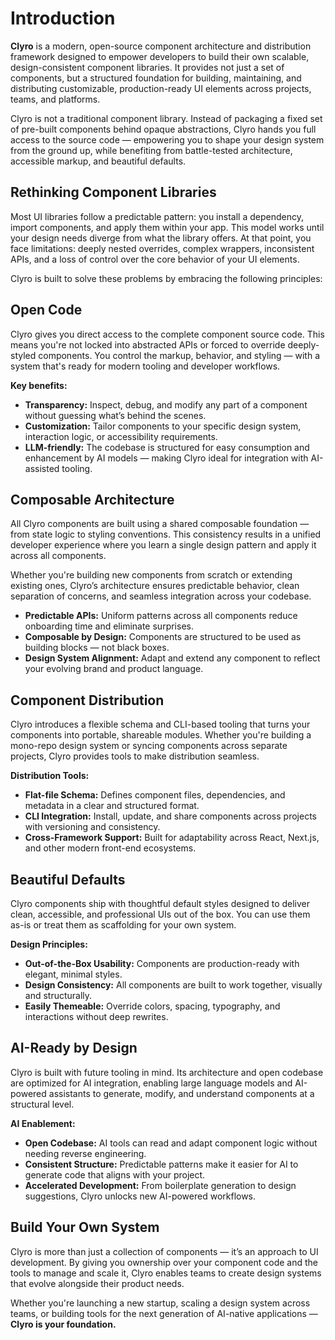 # Introduction

**Clyro** is a modern, open-source component architecture and distribution framework designed to empower developers to build their own scalable, design-consistent component libraries. It provides not just a set of components, but a structured foundation for building, maintaining, and distributing customizable, production-ready UI elements across projects, teams, and platforms.

Clyro is not a traditional component library. Instead of packaging a fixed set of pre-built components behind opaque abstractions, Clyro hands you full access to the source code — empowering you to shape your design system from the ground up, while benefiting from battle-tested architecture, accessible markup, and beautiful defaults.

## Rethinking Component Libraries

Most UI libraries follow a predictable pattern: you install a dependency, import components, and apply them within your app. This model works until your design needs diverge from what the library offers. At that point, you face limitations: deeply nested overrides, complex wrappers, inconsistent APIs, and a loss of control over the core behavior of your UI elements.

Clyro is built to solve these problems by embracing the following principles:

## Open Code

Clyro gives you direct access to the complete component source code. This means you're not locked into abstracted APIs or forced to override deeply-styled components. You control the markup, behavior, and styling — with a system that's ready for modern tooling and developer workflows.

**Key benefits:**

- **Transparency:** Inspect, debug, and modify any part of a component without guessing what’s behind the scenes.
- **Customization:** Tailor components to your specific design system, interaction logic, or accessibility requirements.
- **LLM-friendly:** The codebase is structured for easy consumption and enhancement by AI models — making Clyro ideal for integration with AI-assisted tooling.

## Composable Architecture

All Clyro components are built using a shared composable foundation — from state logic to styling conventions. This consistency results in a unified developer experience where you learn a single design pattern and apply it across all components.

Whether you're building new components from scratch or extending existing ones, Clyro’s architecture ensures predictable behavior, clean separation of concerns, and seamless integration across your codebase.

- **Predictable APIs:** Uniform patterns across all components reduce onboarding time and eliminate surprises.
- **Composable by Design:** Components are structured to be used as building blocks — not black boxes.
- **Design System Alignment:** Adapt and extend any component to reflect your evolving brand and product language.

## Component Distribution

Clyro introduces a flexible schema and CLI-based tooling that turns your components into portable, shareable modules. Whether you're building a mono-repo design system or syncing components across separate projects, Clyro provides tools to make distribution seamless.

**Distribution Tools:**

- **Flat-file Schema:** Defines component files, dependencies, and metadata in a clear and structured format.
- **CLI Integration:** Install, update, and share components across projects with versioning and consistency.
- **Cross-Framework Support:** Built for adaptability across React, Next.js, and other modern front-end ecosystems.

## Beautiful Defaults

Clyro components ship with thoughtful default styles designed to deliver clean, accessible, and professional UIs out of the box. You can use them as-is or treat them as scaffolding for your own system.

**Design Principles:**

- **Out-of-the-Box Usability:** Components are production-ready with elegant, minimal styles.
- **Design Consistency:** All components are built to work together, visually and structurally.
- **Easily Themeable:** Override colors, spacing, typography, and interactions without deep rewrites.

## AI-Ready by Design

Clyro is built with future tooling in mind. Its architecture and open codebase are optimized for AI integration, enabling large language models and AI-powered assistants to generate, modify, and understand components at a structural level.

**AI Enablement:**

- **Open Codebase:** AI tools can read and adapt component logic without needing reverse engineering.
- **Consistent Structure:** Predictable patterns make it easier for AI to generate code that aligns with your project.
- **Accelerated Development:** From boilerplate generation to design suggestions, Clyro unlocks new AI-powered workflows.

## Build Your Own System

Clyro is more than just a collection of components — it’s an approach to UI development. By giving you ownership over your component code and the tools to manage and scale it, Clyro enables teams to create design systems that evolve alongside their product needs.

Whether you're launching a new startup, scaling a design system across teams, or building tools for the next generation of AI-native applications — **Clyro is your foundation.**
